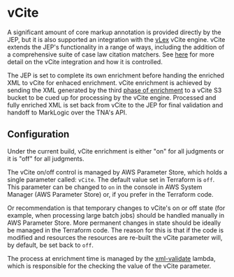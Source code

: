 # vCite

A significant amount of core markup annotation is provided directly by the JEP, but it is also supported an integration with the [vLex](https://vlex.com/) vCite engine. vCite extends the JEP's functionality in a range of ways, including the addition of a comprehensive suite of case law citation matchers. See [here](/docs/vcite.md) for more detail on the vCite integration and how it is controlled.

The JEP is set to complete its own enrichment before handing the enriched XML to vCite for enhaced enrichment. vCite enrichment is achieved by sending the XML generated by the third [phase of enrichment](/README.md#13-enrichment-phases) to a vCite S3 bucket to be cued up for processing by the vCite engine. Processed and fully enriched XML is set back from vCite to the JEP for final validation and handoff to MarkLogic over the TNA's API.

## Configuration

Under the current build, vCite enrichment is either "on" for all judgments or it is "off" for all judgments.

The vCite on/off control is managed by AWS Parameter Store, which holds a single parameter called: `vCite`. The default value set in Terraform is `off`. This parameter can be changed to `on` in the console in AWS System Manager (AWS Parameter Store) or, if you prefer in the Terraform code.

Or recommendation is that temporary changes to vCite's on or off state (for example, when processing large batch jobs) should be handled manually in AWS Parameter Store. More permanent changes in state should be ideally be managed in the Terraform code. The reason for this is that if the code is modified and resources the resources are re-built the vCite parameter will, by default, be set back to `off`.

The process at enrichment time is managed by the [xml-validate](/lambda/xml_validate/index.py) lambda, which is responsible for the checking the value of the vCite parameter.

